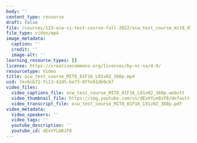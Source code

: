 ```yaml
---
body: ''
content_type: resource
draft: false
file: /courses/123-ocw-ci-test-course-fall-2022/ocw_test_course_mit8_01f16_l01v02_360p_360p_16_9.mp4
file_type: video/mp4
image_metadata:
  caption: ''
  credit: ''
  image-alt: ''
learning_resource_types: []
license: https://creativecommons.org/licenses/by-nc-sa/4.0/
resourcetype: Video
title: ocw_test_course_MIT8_01F16_L01v02_360p.mp4
uid: 7ec6cb72-7c13-42d5-be73-07fe91db9cb7
video_files:
  video_captions_file: ocw_test_course_MIT8_01F16_L01v02_360p.webvtt
  video_thumbnail_file: https://img.youtube.com/vi/dExVYLm8iF8/default.jpg
  video_transcript_file: ocw_test_course_MIT8_01F16_L01v02_360p.pdf
video_metadata:
  video_speakers: ''
  video_tags: ''
  youtube_description: ''
  youtube_id: dExVYLm8iF8
---
```

